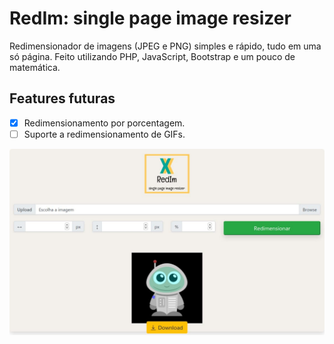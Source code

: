 # RedIm: single page image resizer

Redimensionador de imagens (JPEG e PNG) simples e rápido, tudo em uma só página. Feito utilizando PHP, JavaScript, Bootstrap e um pouco de matemática.

## Features futuras

- [x] Redimensionamento por porcentagem.
- [ ] Suporte a redimensionamento de GIFs.

<img src="assets/images/show.jpg">
